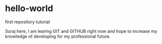 # hello-world
first repository tutorial

Suraj here, I am learing GIT and GITHUB right now and hope to increase my knowledge of developing for my professional future. 
